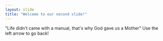```yaml
---
layout: slide
title: "Welcome to our second slide!"
---
```

"Life didn't came with a manual, that's why God gave us a Mother"
Use the left arrow to go back!
